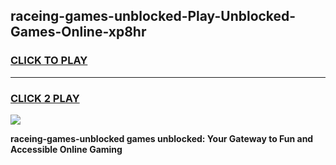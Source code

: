 
## raceing-games-unblocked-Play-Unblocked-Games-Online-xp8hr
<h3>
<a href="https://premium76.site?title=raceing-games-unblocked&ref=24A">CLICK TO PLAY</a></h3>
<hr>

<h3>
<a href="https://premium76.site?title=raceing-games-unblocked&ref=24A">CLICK 2 PLAY</a>
  
</h3>

<a href="https://premium76.site?title=raceing-games-unblocked&ref=24A"><img src="https://clearcache.store/games.png"></a>


**raceing-games-unblocked games unblocked: Your Gateway to Fun and Accessible Online Gaming**
